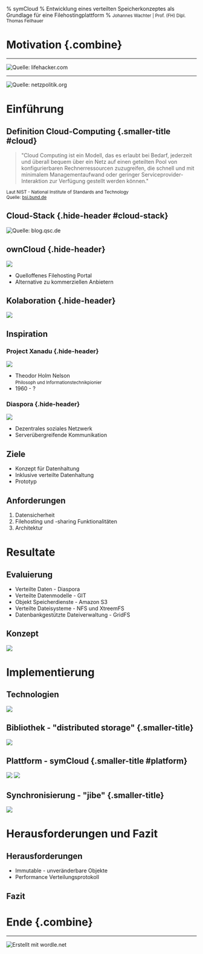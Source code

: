 % symCloud
% Entwicklung eines verteilten Speicherkonzeptes als Grundlage für eine Filehostingplattform
% <small>Johannes Wachter | Prof. (FH) Dipl. Thomas Feilhauer</small>

# Motivation {.combine}

***

![<small>Quelle: [lifehacker.com](http://lifehacker.com)</small>](img/filehosting_provider.jpg)

***

![<small>Quelle: [netzpolitik.org](https://netzpolitik.org/ueberwachtes-netz/)</small>](img/snowden.jpg)

# Einführung

## Definition Cloud-Computing {.smaller-title #cloud}

> "Cloud Computing ist ein Modell, das es erlaubt bei Bedarf, jederzeit und überall bequem über ein Netz auf einen geteilten Pool von konfigurierbaren Rechnerressourcen zuzugreifen, die schnell und mit minimalem Managementaufwand oder geringer Serviceprovider-Interaktion zur Verfügung gestellt werden können."

<small>Laut NIST - National Institute of Standards and Technology</small><br/>
<small>Quelle: [bsi.bund.de](https://www.bsi.bund.de/DE/Themen/CloudComputing/Grundlagen/Grundlagen_node.html)</small>

## Cloud-Stack {.hide-header #cloud-stack}

![<small>Quelle: [blog.qsc.de](http://blog.qsc.de/2012/12/was-hatten-sie-denn-gerne-iaas-paas-oder-saas/)</small>](img/cloud-stack.jpg)

## ownCloud {.hide-header}

![](img/owncloud-logo.png)

* Quelloffenes Filehosting Portal
* Alternative zu kommerziellen Anbietern

## Kolaboration {.hide-header}

![](img/single-question-mark.png)

## Inspiration

<div class="half border fragment">

### Project Xanadu {.hide-header}

![](img/xanadu-logo.png)

* Theodor Holm Nelson<br />
  <small>Philosoph und Informationstechnikpionier</small>
* 1960 - ?

</div>

<div class="half margin fragment">

### Diaspora {.hide-header}

![](img/diaspora-logo.png)

* Dezentrales soziales Netzwerk
* Serverübergreifende Kommunikation

</div>

## Ziele

* Konzept für Datenhaltung
* Inklusive verteilte Datenhaltung
* Prototyp

## Anforderungen

1. Datensicherheit
2. Filehosting und -sharing Funktionalitäten
3. Architektur

# Resultate

## Evaluierung

* Verteilte Daten - Diaspora
* Verteilte Datenmodelle - GIT
* Objekt Speicherdienste - Amazon S3
* Verteilte Dateisysteme - NFS und XtreemFS
* Datenbankgestützte Dateiverwaltung - GridFS

## Konzept

![](img/combination.png)

# Implementierung

## Technologien

![](img/symfony-php-logo.jpg)

## Bibliothek - "distributed storage" {.smaller-title}

![](img/distributed-storage.png)

## Plattform - symCloud {.smaller-title #platform}

![](img/sulu_symcloud_file_list.png)
![](img/sulu_symcloud_add_form.png)

## Synchronisierung - "jibe" {.smaller-title}

![](img/jibe.png)

# Herausforderungen und Fazit

## Herausforderungen 

* Immutable - unveränderbare Objekte
* Performance Verteilungsprotokoll

## Fazit

# Ende {.combine}

***

![<small>Erstellt mit [wordle.net](http://www.wordle.net)</small>](img/symcloud-tag-cloud.png)
